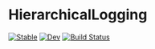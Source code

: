 # HierarchicalLogging

[![Stable](https://img.shields.io/badge/docs-stable-blue.svg)](https://curtd.github.io/HierarchicalLogging.jl/stable/)
[![Dev](https://img.shields.io/badge/docs-dev-blue.svg)](https://curtd.github.io/HierarchicalLogging.jl/dev/)
[![Build Status](https://github.com/curtd/HierarchicalLogging.jl/actions/workflows/CI.yml/badge.svg?branch=main)](https://github.com/curtd/HierarchicalLogging.jl/actions/workflows/CI.yml?query=branch%3Amain)
